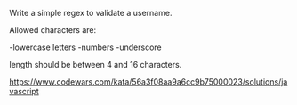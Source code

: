 
Write a simple regex to validate a username.

Allowed characters are:

-lowercase letters -numbers -underscore

length should be between 4 and 16 characters.



https://www.codewars.com/kata/56a3f08aa9a6cc9b75000023/solutions/javascript
